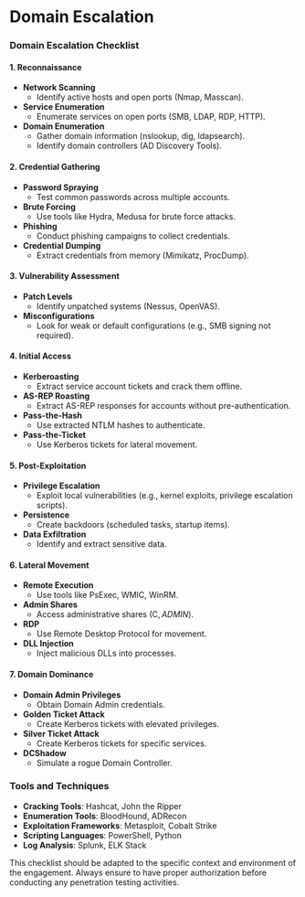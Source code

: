 # Domain Escalation

### Domain Escalation Checklist

#### 1. Reconnaissance
- **Network Scanning**
  - Identify active hosts and open ports (Nmap, Masscan).
- **Service Enumeration**
  - Enumerate services on open ports (SMB, LDAP, RDP, HTTP).
- **Domain Enumeration**
  - Gather domain information (nslookup, dig, ldapsearch).
  - Identify domain controllers (AD Discovery Tools).
  
#### 2. Credential Gathering
- **Password Spraying**
  - Test common passwords across multiple accounts.
- **Brute Forcing**
  - Use tools like Hydra, Medusa for brute force attacks.
- **Phishing**
  - Conduct phishing campaigns to collect credentials.
- **Credential Dumping**
  - Extract credentials from memory (Mimikatz, ProcDump).

#### 3. Vulnerability Assessment
- **Patch Levels**
  - Identify unpatched systems (Nessus, OpenVAS).
- **Misconfigurations**
  - Look for weak or default configurations (e.g., SMB signing not required).

#### 4. Initial Access
- **Kerberoasting**
  - Extract service account tickets and crack them offline.
- **AS-REP Roasting**
  - Extract AS-REP responses for accounts without pre-authentication.
- **Pass-the-Hash**
  - Use extracted NTLM hashes to authenticate.
- **Pass-the-Ticket**
  - Use Kerberos tickets for lateral movement.

#### 5. Post-Exploitation
- **Privilege Escalation**
  - Exploit local vulnerabilities (e.g., kernel exploits, privilege escalation scripts).
- **Persistence**
  - Create backdoors (scheduled tasks, startup items).
- **Data Exfiltration**
  - Identify and extract sensitive data.

#### 6. Lateral Movement
- **Remote Execution**
  - Use tools like PsExec, WMIC, WinRM.
- **Admin Shares**
  - Access administrative shares (C$, ADMIN$).
- **RDP**
  - Use Remote Desktop Protocol for movement.
- **DLL Injection**
  - Inject malicious DLLs into processes.

#### 7. Domain Dominance
- **Domain Admin Privileges**
  - Obtain Domain Admin credentials.
- **Golden Ticket Attack**
  - Create Kerberos tickets with elevated privileges.
- **Silver Ticket Attack**
  - Create Kerberos tickets for specific services.
- **DCShadow**
  - Simulate a rogue Domain Controller.

### Tools and Techniques
- **Cracking Tools**: Hashcat, John the Ripper
- **Enumeration Tools**: BloodHound, ADRecon
- **Exploitation Frameworks**: Metasploit, Cobalt Strike
- **Scripting Languages**: PowerShell, Python
- **Log Analysis**: Splunk, ELK Stack

This checklist should be adapted to the specific context and environment of the engagement. Always ensure to have proper authorization before conducting any penetration testing activities.
